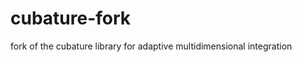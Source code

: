 cubature-fork
=============

fork of the cubature library for adaptive multidimensional integration 
